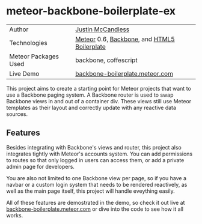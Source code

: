 # meteor-backbone-boilerplate-ex

<table>
    <tr>
        <td>
            Author
        </td>
        <td>
            <a href="http://www.justinmccandless.com">Justin McCandless</a>
        </td>
    </tr>
    <tr>
        <td>
            Technologies
        </td>
        <td>
            <a href="http://www.meteor.com">Meteor</a> 0.6, <a href="http://www.backbonejs.org">Backbone</a>, and <a href="http://www.html5boilerplate.com/">HTML5 Boilerplate</a>
        </td>
    </tr>
    <tr>
        <td>
            Meteor Packages Used
        </td>
        <td>
            backbone, coffescript
        </td>
    </tr>
    <tr>
        <td>
            Live Demo
        </td>
        <td>
            <a href="http://backbone-boilerplate.meteor.com/">backbone-boilerplate.meteor.com</a>
        </td>
    </tr>
</table>

This project aims to create a starting point for Meteor projects that want to use a Backbone paging system.  A Backbone router is used to swap Backbone views in and out of a container div.  These views still use Meteor templates as their layout and correctly update with any reactive data sources.

## Features

Besides integrating with Backbone's views and router, this project also integrates tightly with Meteor's accounts system.  You can add permissions to routes so that only logged in users can access them, or add a private admin page for developers.

You are also not limited to one Backbone view per page, so if you have a navbar or a custom login system that needs to be rendered reactively, as well as the main page itself, this project will handle eveything easily.

All of these features are demostrated in the demo, so check it out live at <a href="http://backbone-boilerplate.meteor.com/">backbone-boilerplate.meteor.com</a> or dive into the code to see how it all works.

